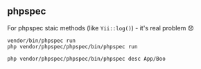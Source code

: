 phpspec
-

For phpspec staic methods (like `Yii::log()`) - it's real problem 😞

````
vendor/bin/phpspec run
php vendor/phpspec/phpspec/bin/phpspec run

php vendor/phpspec/phpspec/bin/phpspec desc App/Boo
````
